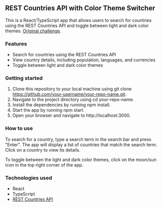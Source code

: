 ## REST Countries API with Color Theme Switcher

This is a React/TypeScript app that allows users to search for countries using the REST Countries API and toggle between light and dark color themes.
[Original challenge](https://www.frontendmentor.io/challenges/rest-countries-api-with-color-theme-switcher-5cacc469fec04111f7b848ca).

### Features

* Search for countries using the REST Countries API
* View country details, including population, languages, and currencies
* Toggle between light and dark color themes

### Getting started

1. Clone this repository to your local machine using git clone https://github.com/your-username/your-repo-name.git.
2. Navigate to the project directory using cd your-repo-name.
3. Install the dependencies by running npm install.
4. Start the app by running npm start.
5. Open your browser and navigate to http://localhost:3000.

### How to use

To search for a country, type a search term in the search bar and press "Enter". The app will display a list of countries that match the search term. Click on a country to view its details.

To toggle between the light and dark color themes, click on the moon/sun icon in the top right corner of the app.

### Technologies used

* React
* TypeScript
* [REST Countries API](https://restcountries.com/#api-endpoints-v2-all)